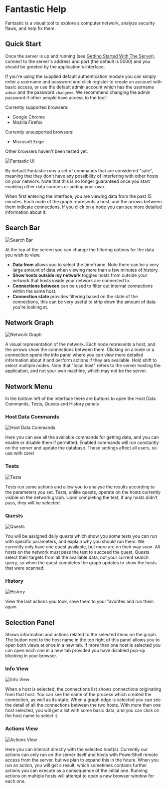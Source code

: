 # Fantastic Help

Fantastic is a visual tool to explore a computer network, analyze security flaws, and help fix them.

## Quick Start

Once the server is up and running (see [Getting Started With The Server](starting_server.md)), connect to the server's address and port (the default is 5000) and you should be greeted by the application's interface.

If you're using the supplied default authentication module you can simply enter a username and password and click register to create an account with basic access, or use the default admin account which has the username `admin` and the password `changeme`. We recommend changing the admin password if other people have access to the tool!

Currently supported browsers:
  - Google Chrome
  - Mozilla Firefox

Currently unsupported browsers:
  - Microsoft Edge

Other browsers haven't been tested yet.

![Fantastic UI](images/fantastic-ui.png)

By default Fantastic runs a set of commands that are considered "safe", meaning that they don't have any possibility of interfering with other hosts on your network. Note that this is no longer guaranteed once you start enabling other data sources or adding your own.

When first entering the interface, you are viewing data from the past 15 minutes. Each node of the graph represents a host, and the arrows between them indicate connections. If you click on a node you can see more detailed information about it.

## Search Bar

![Search Bar](images/search.png)

At the top of the screen you can change the filtering options for the data you wish to view.

- **Data from** allows you to select the timeframe. Note there can be a very large amount of data when viewing more than a few minutes of history.
- **Show hosts outside my network** toggles hosts from outside your network that hosts inside your network are connected to.
- **Connections between** can be used to filter out internal connections within the same host.
- **Connection state** provides filtering based on the state of the connections, this can be very useful to strip down the amount of data you're looking at.

## Network Graph

![Network Graph](images/network-graph.png)

A visual representation of the network. Each node represents a host, and the arrows show the connections between them. Clicking on a node or a connection opens the info panel where you can view more detailed information about it and perform actions if they are available. Hold shift to select multiple nodes. Note that "local host" refers to the server hosting the application, and not your own machine, which may not be the server.

## Network Menu

In the bottom left of the interface there are buttons to open the Host Data Commands, Tests, Quests and History panels

### Host Data Commands

![Host Data Commands](images/commands.png)

Here you can see all the available commands for getting data, and you can enable or disable them if permitted. Enabled commands will run constantly on the server and update the database. These settings affect all users, so use with care!

### Tests

![Tests](images/tests.png)

Tests run some actions and allow you to analyse the results according to the parameters you set. Tests, unlike quests, operate on the hosts currently visible on the network graph. Upon completing the test, if any hosts didn't pass, they will be selected.

### Quests

![Quests](images/quests.png)

You will be assigned daily quests which show you some tests you can run with specific parameters, and explain why you should run them. We currently only have one quest available, but more are on their way soon. All hosts on the network must pass the test to succeed the quest. Quests select their targets from all the available data, not your current search query, so when the quest completes the graph updates to show the hosts that were scanned.

### History

![History](images/history.png)

View the last actions you took, save them to your favorites and run them again.

## Selection Panel

Shows information and actions related to the selected items on the graph. The button next to the host name in the top right of this panel allows you to open both views at once in a new tab. If more than one host is selected you can open each one in a new tab provided you have disabled pop-up blocking in your browser.

### Info View

![Info View](images/info.png)

When a host is selected, the connections list shows connections originating from that host. You can see the name of the process which created the connection, as well as its state. When a graph edge is selected you can see the detail of all the connections between the two hosts. With more than one host selected, you will get a list with some basic data, and you can click on the host name to select it.

### Actions View

![Actions View](images/actions.png)

Here you can interact directly with the selected host(s). Currently our actions can only run on the server itself and hosts with PowerShell remote access from the server, but we plan to expand this in the future. When you run an action, you will get a result, which sometimes contains further actions you can execute as a consequence of the initial one. Running actions on multiple hosts will attempt to open a new browser window for each one.